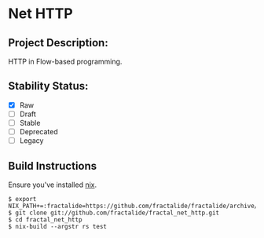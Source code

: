 # Net HTTP

## Project Description:

HTTP in Flow-based programming.

## Stability Status:

- [x] Raw
- [ ] Draft
- [ ] Stable
- [ ] Deprecated
- [ ] Legacy

## Build Instructions
Ensure you've installed [nix](https://nixos.org/nix).
```
$ export NIX_PATH+=:fractalide=https://github.com/fractalide/fractalide/archive/v20170220.tar.gz
$ git clone git://github.com/fractalide/fractal_net_http.git
$ cd fractal_net_http
$ nix-build --argstr rs test
```
